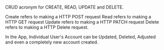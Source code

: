 CRUD acronym for CREATE, READ, UPDATE and DELETE.

Create refers to making a HTTP POST request
Read refers to making a HTTP GET request
Update refers to making a HTTP PATCH request
Delete refers to making a HTTP Delete request.


In the App, Individual User's Account can be Updated, Deleted, Adjusted and even a completely new account created.
